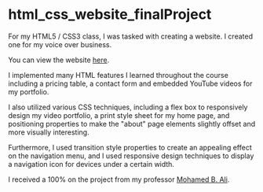 # html_css_website_finalProject
For my HTML5 / CSS3 class, I was tasked with creating a website. I created one for my voice over business.

You can view the website <a href="https://kyle-marler.000webhostapp.com/index.html" target="_blank">here</a>.

I implemented many HTML features I learned throughout the course including a pricing table, a contact form and embedded YouTube videos for my portfolio.

I also utilized various CSS techniques, including a flex box to responsively design my video portfolio, a print style sheet for my home page, and positioning properties to make the "about" page elements slightly offset and more visually interesting. 

Furthermore, I used transition style properties to create an appealing effect on the navigation menu, and I used responsive design techniques to display a navigation icon for devices under a certain width. 

I received a 100% on the project from my professor <a href="https://www.linkedin.com/in/mohamed-b-ali-20b8b313/" target="_blank">Mohamed B. Ali</a>. 
